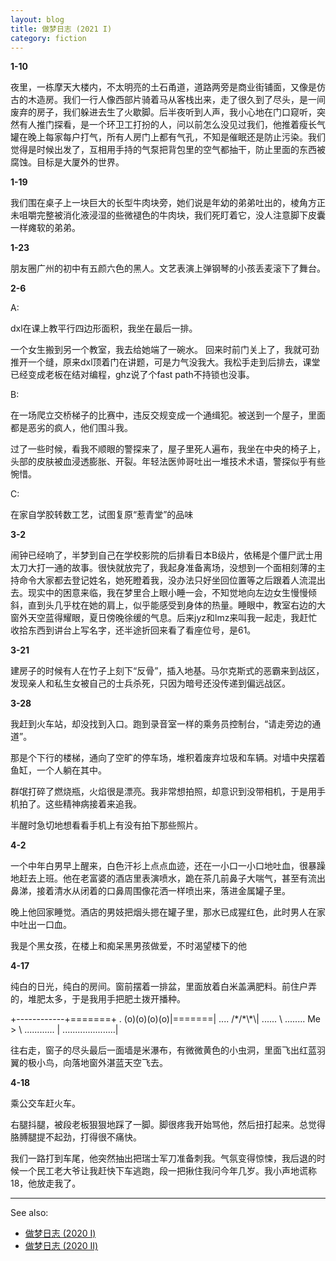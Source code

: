 ```yaml
---
layout: blog
title: 做梦日志 (2021 I)
category: fiction
---
```


**1-10**

夜里，一栋摩天大楼内，不太明亮的土石甬道，道路两旁是商业街铺面，又像是仿古的木造房。我们一行人像西部片骑着马从客栈出来，走了很久到了尽头，是一间废弃的房子，我们躲进去生了火歇脚。后半夜听到人声，我小心地在门口窥听，突然有人推门探看，是一个环卫工打扮的人，问以前怎么没见过我们，他推着瘦长气罐在晚上每家每户打气，所有人房门上都有气孔，不知是催眠还是防止污染。我们觉得是时候出发了，互相用手持的气泵把背包里的空气都抽干，防止里面的东西被腐蚀。目标是大厦外的世界。

**1-19**

我们围在桌子上一块巨大的长型牛肉块旁，她们说是年幼的弟弟吐出的，棱角方正未咀嚼完整被消化液浸湿的些微褪色的牛肉块，我们死盯着它，没人注意脚下皮囊一样瘫软的弟弟。

**1-23**

朋友圈广州的初中有五颜六色的黑人。文艺表演上弹钢琴的小孩丢麦滚下了舞台。

**2-6**

A:

dxl在课上教平行四边形面积，我坐在最后一排。

一个女生搬到另一个教室，我去给她端了一碗水。 回来时前门关上了，我就可劲推开一个缝，原来dxl顶着门在讲题，可是力气没我大。我松手走到后排去，课堂已经变成老板在结对编程，ghz说了个fast path不持锁也没事。

B:

在一场爬立交桥梯子的比赛中，违反交规变成一个通缉犯。被送到一个屋子，里面都是恶劣的疯人，他们围斗我。

过了一些时候，看我不顺眼的警探来了，屋子里死人遍布，我坐在中央的椅子上，头部的皮肤被血浸透膨胀、开裂。年轻法医帅哥吐出一堆技术术语，警探似乎有些惋惜。

C:

在家自学胶转数工艺，试图复原“惹青堂”的品味

**3-2**

闹钟已经响了，半梦到自己在学校影院的后排看日本B级片，依稀是个僵尸武士用太刀大打一通的故事。很快就放完了，我起身准备离场，没想到一个面相刻薄的主持命令大家都去登记姓名，她死瞪着我，没办法只好坐回位置等之后跟着人流混出去。现实中的困意来临，我在梦里合上眼小睡一会，不知觉地向左边女生慢慢倾斜，直到头几乎枕在她的肩上，似乎能感受到身体的热量。睡眼中，教室右边的大窗外天空蓝得耀眼，夏日傍晚徐缓的气息。后来jyz和lmz来叫我一起走，我赶忙收拾东西到讲台上写名字，还半途折回来看了看座位号，是61。

**3-21**

建房子的时候有人在竹子上刻下“反骨”，插入地基。马尔克斯式的恶霸来到战区，发现亲人和私生女被自己的士兵杀死，只因为暗号还没传递到偏远战区。

**3-28**

我赶到火车站，却没找到入口。跑到录音室一样的乘务员控制台，“请走旁边的通道”。

那是个下行的楼梯，通向了空旷的停车场，堆积着废弃垃圾和车辆。对墙中央摆着鱼缸，一个人躺在其中。

群氓打碎了燃烧瓶，火焰很是漂亮。我非常想拍照，却意识到没带相机，于是用手机拍了。这些精神病接着来追我。

半醒时急切地想看看手机上有没有拍下那些照片。

**4-2**

一个中年白男早上醒来，白色汗衫上点点血迹，还在一小口一小口地吐血，很暴躁地赶去上班。他在老富婆的酒店里表演喷水，跪在茶几前鼻子大喘气，甚至有流出鼻涕，接着清水从闭着的口鼻周围像花洒一样喷出来，落进金属罐子里。

晚上他回家睡觉。酒店的男妓把烟头摁在罐子里，那水已成猩红色，此时男人在家中吐出一口血。

我是个黑女孩，在楼上和痴呆黑男孩做爱，不时渴望楼下的他

**4-17**

纯白的日光，纯白的房间。窗前摆着一排盆，里面放着白米盖满肥料。前住户弄的，堆肥太多，于是我用手把肥土拨开播种。

<div class="ascii-art">
    +------------+=======+
   . (o)(o)(o)(o)|=======|
 ....             /*/*\*\|
......                    \
........       Me       >  \
 ............            |
    .....................|
</div>

往右走，窗子的尽头最后一面墙是米瀑布，有微微黄色的小虫洞，里面飞出红蓝羽翼的极小鸟，向落地窗外湛蓝天空飞去。

**4-18**

乘公交车赶火车。

右腿抖腿，被段老板狠狠地踩了一脚。脚很疼我开始骂他，然后扭打起来。总觉得胳膊腿提不起劲，打得很不痛快。

我们一路打到车尾，他突然抽出把瑞士军刀准备刺我。气氛变得惊悚，我后退的时候一个民工老大爷让我赶快下车逃跑，段一把揪住我问今年几岁。我小声地谎称18，他放走我了。

------

See also:

- [做梦日志 (2020 I)](/fiction/2020/05/29/my-dreams-2020-1.html)
- [做梦日志 (2020 II)](/fiction/2020/12/21/my-dreams-2020-2.html)
